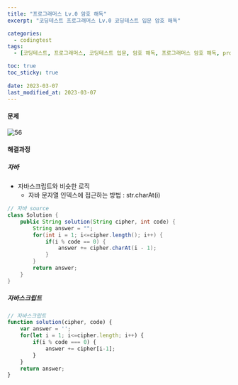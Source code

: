 ```yaml
---
title: "프로그래머스 Lv.0 암호 해독"
excerpt: "코딩테스트 프로그래머스 Lv.0 코딩테스트 입문 암호 해독"

categories:
  - codingtest
tags:
  - [코딩테스트, 프로그래머스, 코딩테스트 입문, 암호 해독, 프로그래머스 암호 해독, programmers, codingtest, 코딩테스트 연습, 프로그래머스 암호 해독 자바, 자바 코딩 테스트, 자바 암호 해독, 자바스크립트 암호 해독, 암호 해독 자바스크립트]

toc: true
toc_sticky: true
 
date: 2023-03-07
last_modified_at: 2023-03-07
---
```


#### 문제
![56](/assets/images/56.png)

#### 해결과정

##### 자바 
* 자바스크립트와 비슷한 로직
  * 자바 문자열 인덱스에 접근하는 방법 : str.charAt(i)

```java
// 자바 source
class Solution {
    public String solution(String cipher, int code) {
        String answer = "";
        for(int i = 1; i<=cipher.length(); i++) {
            if(i % code == 0) {
                answer += cipher.charAt(i - 1);
            }
        }
        return answer;
    }
}
```

##### 자바스크립트 

```javascript
// 자바스크립트
function solution(cipher, code) {
    var answer = '';
    for(let i = 1; i<=cipher.length; i++) {
        if(i % code === 0) {
            answer += cipher[i-1];
        }
    }
    return answer;
}
```